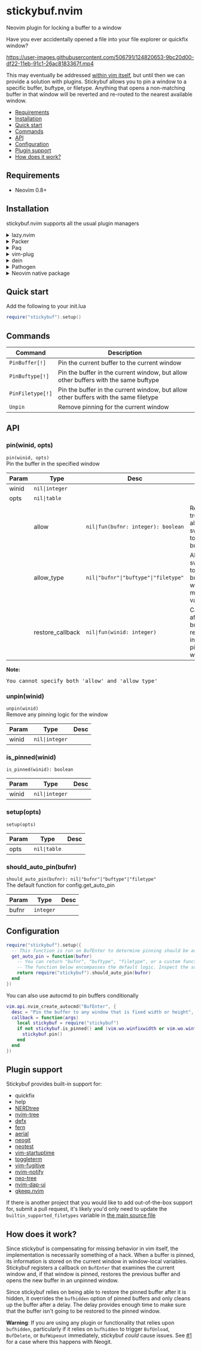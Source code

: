 # stickybuf.nvim

Neovim plugin for locking a buffer to a window

Have you ever accidentally opened a file into your file explorer or quickfix window?

https://user-images.githubusercontent.com/506791/124820653-9bc20d00-df22-11eb-91c1-26ac8183367f.mp4

This may eventually be addressed [within vim
itself](https://github.com/neovim/neovim/issues/12517), but until then we can
provide a solution with plugins. Stickybuf allows you to pin a window to a
specific buffer, buftype, or filetype. Anything that opens a non-matching buffer
in that window will be reverted and re-routed to the nearest available window.

<!-- TOC -->

- [Requirements](#requirements)
- [Installation](#installation)
- [Quick start](#quick-start)
- [Commands](#commands)
- [API](#api)
- [Configuration](#configuration)
- [Plugin support](#plugin-support)
- [How does it work?](#how-does-it-work)

<!-- /TOC -->

## Requirements

- Neovim 0.8+

## Installation

stickybuf.nvim supports all the usual plugin managers

<details>
  <summary>lazy.nvim</summary>

```lua
{
  'stevearc/stickybuf.nvim',
  opts = {},
}
```

</details>

<details>
  <summary>Packer</summary>

```lua
require('packer').startup(function()
    use {
      'stevearc/stickybuf.nvim',
      config = function() require('stickybuf').setup() end
    }
end)
```

</details>

<details>
  <summary>Paq</summary>

```lua
require "paq" {
    {'stevearc/stickybuf.nvim'};
}
```

</details>

<details>
  <summary>vim-plug</summary>

```vim
Plug 'stevearc/stickybuf.nvim'
```

</details>

<details>
  <summary>dein</summary>

```vim
call dein#add('stevearc/stickybuf.nvim')
```

</details>

<details>
  <summary>Pathogen</summary>

```sh
git clone --depth=1 https://github.com/stevearc/stickybuf.nvim.git ~/.vim/bundle/
```

</details>

<details>
  <summary>Neovim native package</summary>

```sh
git clone --depth=1 https://github.com/stevearc/stickybuf.nvim.git \
  "${XDG_DATA_HOME:-$HOME/.local/share}"/nvim/site/pack/stickybuf/start/stickybuf.nvim
```

</details>

## Quick start

Add the following to your init.lua

```lua
require("stickybuf").setup()
```

## Commands

| Command          | Description                                                                          |
| ---------------- | ------------------------------------------------------------------------------------ |
| `PinBuffer[!]`   | Pin the current buffer to the current window                                         |
| `PinBuftype[!]`  | Pin the buffer in the current window, but allow other buffers with the same buftype  |
| `PinFiletype[!]` | Pin the buffer in the current window, but allow other buffers with the same filetype |
| `Unpin`          | Remove pinning for the current window                                                |

## API

<!-- API -->

### pin(winid, opts)

`pin(winid, opts)` \
Pin the buffer in the specified window

| Param | Type             | Desc                                  |                                                          |
| ----- | ---------------- | ------------------------------------- | -------------------------------------------------------- |
| winid | `nil\|integer`   |                                       |                                                          |
| opts  | `nil\|table`     |                                       |                                                          |
|       | allow            | `nil\|fun(bufnr: integer): boolean`   | Return true to allow switching to the buffer             |
|       | allow_type       | `nil\|"bufnr"\|"buftype"\|"filetype"` | Allow switching to buffers with a matching value         |
|       | restore_callback | `nil\|fun(winid: integer)`            | Called after a buffer is restored into the pinned window |

**Note:**
<pre>
You cannot specify both 'allow' and 'allow_type'
</pre>

### unpin(winid)

`unpin(winid)` \
Remove any pinning logic for the window

| Param | Type           | Desc |
| ----- | -------------- | ---- |
| winid | `nil\|integer` |      |

### is_pinned(winid)

`is_pinned(winid): boolean`

| Param | Type           | Desc |
| ----- | -------------- | ---- |
| winid | `nil\|integer` |      |

### setup(opts)

`setup(opts)`

| Param | Type         | Desc |
| ----- | ------------ | ---- |
| opts  | `nil\|table` |      |

### should_auto_pin(bufnr)

`should_auto_pin(bufnr): nil|"bufnr"|"buftype"|"filetype"` \
The default function for config.get_auto_pin

| Param | Type      | Desc |
| ----- | --------- | ---- |
| bufnr | `integer` |      |


<!-- /API -->

## Configuration

```lua
require("stickybuf").setup({
  -- This function is run on BufEnter to determine pinning should be activated
  get_auto_pin = function(bufnr)
    -- You can return "bufnr", "buftype", "filetype", or a custom function to set how the window will be pinned
    -- The function below encompasses the default logic. Inspect the source to see what it does.
    return require("stickybuf").should_auto_pin(bufnr)
  end
})
```

You can also use autocmd to pin buffers conditionally

```lua
vim.api.nvim_create_autocmd("BufEnter", {
  desc = "Pin the buffer to any window that is fixed width or height",
  callback = function(args)
    local stickybuf = require("stickybuf")
    if not stickybuf.is_pinned() and (vim.wo.winfixwidth or vim.wo.winfixheight) then
      stickybuf.pin()
    end
  end
})
```

## Plugin support

Stickybuf provides built-in support for:

- quickfix
- help
- [NERDtree](https://github.com/preservim/nerdtree)
- [nvim-tree](https://github.com/nvim-tree/nvim-tree.lua)
- [defx](https://github.com/Shougo/defx.nvim)
- [fern](https://github.com/lambdalisue/fern.vim)
- [aerial](https://github.com/stevearc/aerial.nvim)
- [neogit](https://github.com/TimUntersberger/neogit)
- [neotest](https://github.com/rcarriga/neotest)
- [vim-startuptime](https://github.com/dstein64/vim-startuptime)
- [toggleterm](https://github.com/akinsho/toggleterm.nvim)
- [vim-fugitive](https://github.com/tpope/vim-fugitive)
- [nvim-notify](https://github.com/rcarriga/nvim-notify)
- [neo-tree](https://github.com/nvim-neo-tree/neo-tree.nvim)
- [nvim-dap-ui](https://github.com/rcarriga/nvim-dap-ui)
- [gkeep.nvim](https://github.com/stevearc/gkeep.nvim)

If there is another project that you would like to add out-of-the-box support
for, submit a pull request, it's likely you'd only need to update the
`builtin_supported_filetypes` variable in [the main source
file](https://github.com/stevearc/stickybuf.nvim/blob/master/lua/stickybuf.lua)

## How does it work?

Since stickybuf is compensating for missing behavior in vim itself, the
implementation is necessarily something of a hack. When a buffer is pinned, its
information is stored on the current window in window-local variables. Stickybuf
registers a callback on `BufEnter` that examines the current window and, if that
window is pinned, restores the previous buffer and opens the new buffer in an
unpinned window.

Since stickybuf relies on being able to restore the pinned buffer after it is
hidden, it overrides the `bufhidden` option of pinned buffers and only cleans up
the buffer after a delay. The delay provides enough time to make sure that the
buffer isn't going to be restored to the pinned window.

**Warning**: If you are using any plugin or functionality that relies upon
`bufhidden`, particularly if it relies on `bufhidden` to trigger `BufUnload`,
`BufDelete`, or `BufWipeout` immediately, stickybuf _could_ cause issues. See
[#1](https://github.com/stevearc/stickybuf.nvim/issues/1) for a case where this
happens with Neogit.
